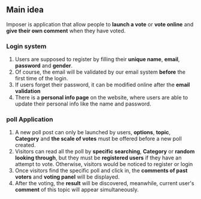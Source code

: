 
## Main idea 
Imposer is application that allow people to **launch a vote** or **vote online** and **give their own comment** when they have voted. 

### Login system
1. Users are supposed to register by filling their **unique name**, **email**, **password** and **gender**. 
2. Of course, the email will be validated by our email system **before** the first time of the login.
3. If users forget their password, it can be modified online after the **email validation**
4. There is a **personal info page** on the website, where users are able to update their personal info like the name and password. 

### poll Application
1. A new poll post can only be launched by users, **options**, **topic**, **Category** and **the scale of votes** must be offered before a new poll created.
2. Visitors can read all the poll by **specific searching**, **Category** or **random looking through**, but they must be **registered users**  if they have an attempt to vote. Otherwise, visitors would be noticed to register or login
3. Once visitors find the specific poll and click in, the **comments of past voters** and **voting panel** will be displayed.
4. After the voting, the **result** will be discovered, meanwhile, current user's **comment** of this topic will appear simultaneously.

